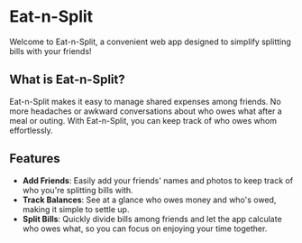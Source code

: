 # Eat-n-Split

Welcome to Eat-n-Split, a convenient web app designed to simplify splitting bills with your friends!

## What is Eat-n-Split?

Eat-n-Split makes it easy to manage shared expenses among friends. No more headaches or awkward conversations about who owes what after a meal or outing. With Eat-n-Split, you can keep track of who owes whom effortlessly.

## Features

- **Add Friends**: Easily add your friends' names and photos to keep track of who you're splitting bills with.
- **Track Balances**: See at a glance who owes money and who's owed, making it simple to settle up.
- **Split Bills**: Quickly divide bills among friends and let the app calculate who owes what, so you can focus on enjoying your time together.
